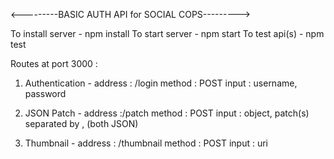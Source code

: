 <---------BASIC AUTH API for SOCIAL COPS--------->

To install server - npm install
To start server - npm start 
To test api(s) - npm test 

Routes at port 3000 :

1. Authentication -
	address : /login
	method : POST
	input : username, password

2. JSON Patch -
	address :/patch 
	method : POST
	input : object, patch(s) separated by , (both JSON)
3. Thumbnail -
	address : /thumbnail
	method : POST
	input : uri



